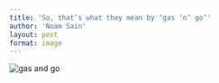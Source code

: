 ```yaml
---
title: 'So, that’s what they mean by ‘gas ‘n’ go’'
author: 'Noam Sain'
layout: post
format: image
---
```


![gas and go](/_assets/img/2013/04/20100518.jpg)
